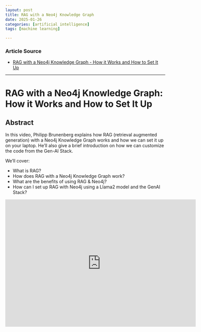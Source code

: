 ```yaml
---
layout: post
title: RAG with a Neo4j Knowledge Graph
date: 2025-01-26
categories: [artificial intelligence]
tags: [machine learning]

---
```


### Article Source


* [RAG with a Neo4j Knowledge Graph - How it Works and How to Set It Up](https://www.youtube.com/watch?v=ftlZ0oeXYRE)

---

# RAG with a Neo4j Knowledge Graph: How it Works and How to Set It Up


## Abstract

In this video, Philipp Brunenberg explains how RAG (retrieval augmented generation) with a Neo4j Knowledge Graph works and how we can set it up on your laptop. He’ll also give a brief introduction on how we can customize the code from the Gen-AI Stack.

We’ll cover:

* What is RAG?
* How does RAG with a Neo4j Knowledge Graph work?
* What are the benefits of using RAG & Neo4j?
* How can I set up RAG with Neo4j using a Llama2 model and the GenAI Stack?


<iframe width="600" height="400" src="https://www.youtube.com/embed/ftlZ0oeXYRE?si=HBqzoN63eMtnc2t4" title="YouTube video player" frameborder="0" allow="accelerometer; autoplay; clipboard-write; encrypted-media; gyroscope; picture-in-picture; web-share" referrerpolicy="strict-origin-when-cross-origin" allowfullscreen></iframe>